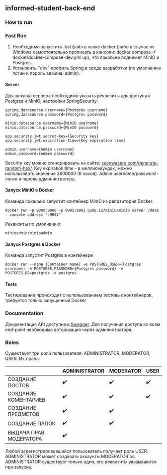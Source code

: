 ## informed-student-back-end

### How to run

### Fast Run

1. Необходимо запустить .bat файл в папке docker (либо в случае не Windows самостоятельно прописать в консоли: docker compose -f docker/docker-compose-dev.yml up), что локально поднимет MinIO и Postgres.
2. Установить "dev" профиль Spring в среде разработки (по умолчанию логин и пароль админа: admin). 

#### Server

Для запуска сервера необходимо указать реквизиты для доступа к Postgres и MinIO, настройки SpringSecurity:
```
spring.datasource.username={Postgres username}
spring.datasource.password={Postgres password}

minio.datasource.username={MinIO username}
minio.datasource.password={MinIO password}

app.security.jwt.secret-key={Security key}
app.security.jwt.expiration-time={Key expiration time}

admin.username={Admin username}
admin.password={Admin password}
```
Security key можно сгенерировать на сайте: [seanwasere.com/generate-random-hex/](https://seanwasere.com/generate-random-hex/).
Key expiration time - в миллисекундах, можно использовать значение 3600000 (6 часов).
Admin username/password - логин и пароль администратора.

#### Запуск MinIO в Docker

Команда локально запустит контейнер MinIO из репозитория Docker:
```
docker run -p 9000:9000 -p 9001:9001 quay.io/minio/minio server /data --console-address ":9001"
```
Реквизиты по умолчанию:
```
minioadmin:minioadmin
```

#### Запуск Postgres в Docker

Команда запустит Postgres в контейнере
```
docker run --name {Container name} -e POSTGRES_USER={Postgres username} -e POSTGRES_PASSWORD={Postgres password} -e POSTGRES_DB=postgres -d postgres
```

#### Tests

Тестирование происходит с использованием тестовых контейнеров, требуется только запущенный Docker

### Documentation

Документация API доступна в [Swagger](http://localhost:8080/swagger-ui/index.html). Для получения доступа ко всем 
end-point необходима авторизация через администратора.

### Roles

Существует три роли пользователя: ADMINISTRATOR, MODERATOR, USER. Их права:

|                        | ADMINISTRATOR | MODERATOR | USER |
|------------------------|---------------|-----------|------|
| СОЗДАНИЕ ПОСТОВ        | ✔️            | ✔️        | ✔️   |
| СОЗДАНИЕ КОМЕНТАРИЕВ   | ✔️            | ✔️        | ✔️   |
| СОЗДАНИЕ ПРЕДМЕТОВ     | ✔️            | ✔️        |      |
| СОЗДАНИЕ ПАПОК         | ✔️            | ✔️        |      |
| ВЫДАЧА ПРАВ МОДЕРАТОРА | ✔️            |           |      |

Любой зарегистрировавшийся пользователь получает роль USER.
ADMINISTRATOR может создавать аккаунты MODERATOR'ов.
ADMINISTRATOR существует только один, его реквизиты указываются при запуске.
